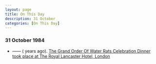 ```yaml
---
layout: page
title: On This Day
description: 31 October
categories: [On This Day]
---
```


### 31 October 1984
* —— (<span id="age1"></span> years ago). [The Grand Order Of Water Rats Celebration Dinner took place at The Royal Lancaster Hotel, London](/personal%20appearances/1984/10/31/grand-order-of-water-rats-celebration-dinner.html)

<!-- Script for calculating number of years ago -->
<script>
var dob = '19841031';
var year = Number(dob.substr(0, 4));
var month = Number(dob.substr(4, 2)) - 1;
var day = Number(dob.substr(6, 2));
var today = new Date();
var age1 = today.getFullYear() - year;
if (today.getMonth() < month || (today.getMonth() == month && today.getDate() < day)) {
age1--;
}
document.getElementById("age1").innerHTML=age1;
</script>


